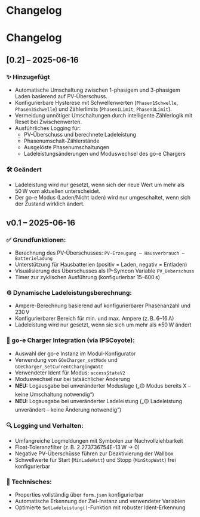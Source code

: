 # Changelog

# Changelog

## [0.2] – 2025-06-16

### ✨ Hinzugefügt
- Automatische Umschaltung zwischen 1-phasigem und 3-phasigem Laden basierend auf PV-Überschuss.
- Konfigurierbare Hysterese mit Schwellenwerten (`Phasen1Schwelle`, `Phasen3Schwelle`) und Zählerlimits (`Phasen1Limit`, `Phasen3Limit`).
- Vermeidung unnötiger Umschaltungen durch intelligente Zählerlogik mit Reset bei Zwischenwerten.
- Ausführliches Logging für:
  - PV-Überschuss und berechnete Ladeleistung
  - Phasenumschalt-Zählerstände
  - Ausgelöste Phasenumschaltungen
  - Ladeleistungsänderungen und Moduswechsel des go-e Chargers

### 🛠️ Geändert
- Ladeleistung wird nur gesetzt, wenn sich der neue Wert um mehr als 50 W vom aktuellen unterscheidet.
- Der go-e Modus (Laden/Nicht laden) wird nur umgeschaltet, wenn sich der Zustand wirklich ändert.

## v0.1 – 2025-06-16

### ✅ Grundfunktionen:
- Berechnung des PV-Überschusses: `PV-Erzeugung – Hausverbrauch – Batterieladung`
- Unterstützung für Hausbatterien (positiv = Laden, negativ = Entladen)
- Visualisierung des Überschusses als IP-Symcon Variable `PV_Ueberschuss`
- Timer zur zyklischen Ausführung (konfigurierbar 15–600 s)

### ⚙️ Dynamische Ladeleistungsberechnung:
- Ampere-Berechnung basierend auf konfigurierbarer Phasenanzahl und 230 V
- Konfigurierbarer Bereich für min. und max. Ampere (z. B. 6–16 A)
- Ladeleistung wird nur gesetzt, wenn sie sich um mehr als ±50 W ändert

### 🔌 go-e Charger Integration (via IPSCoyote):
- Auswahl der go-e Instanz im Modul-Konfigurator
- Verwendung von `GOeCharger_setMode` und `GOeCharger_SetCurrentChargingWatt`
- Verwendeter Ident für Modus: `accessStateV2`
- Moduswechsel nur bei tatsächlicher Änderung
- **NEU:** Logausgabe bei unveränderter Moduslage („🟡 Modus bereits X – keine Umschaltung notwendig“)
- **NEU:** Logausgabe bei unveränderter Ladeleistung („🟡 Ladeleistung unverändert – keine Änderung notwendig“)

### 🔍 Logging und Verhalten:
- Umfangreiche Logmeldungen mit Symbolen zur Nachvollziehbarkeit
- Float-Toleranzfilter (z. B. 2.273736754E-13 W → 0)
- Negative PV-Überschüsse führen zur Deaktivierung der Wallbox
- Schwellwerte für Start (`MinLadeWatt`) und Stopp (`MinStopWatt`) frei konfigurierbar

### 🧱 Technisches:
- Properties vollständig über `form.json` konfigurierbar
- Automatische Erkennung der Ziel-Instanz und verwendeter Variablen
- Optimierte `SetLadeleistung()`-Funktion mit robuster Ident-Erkennung
